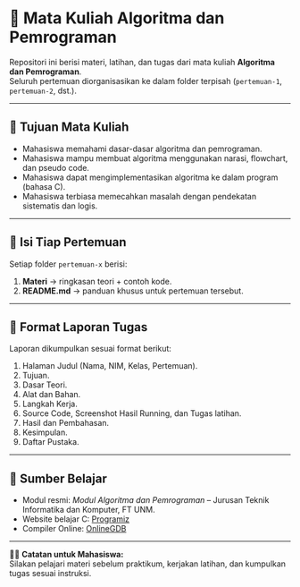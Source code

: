 # 📘 Mata Kuliah Algoritma dan Pemrograman

Repositori ini berisi materi, latihan, dan tugas dari mata kuliah **Algoritma dan Pemrograman**.  
Seluruh pertemuan diorganisasikan ke dalam folder terpisah (`pertemuan-1`, `pertemuan-2`, dst.).

---

## 🎯 Tujuan Mata Kuliah
- Mahasiswa memahami dasar-dasar algoritma dan pemrograman.
- Mahasiswa mampu membuat algoritma menggunakan narasi, flowchart, dan pseudo code.
- Mahasiswa dapat mengimplementasikan algoritma ke dalam program (bahasa C).
- Mahasiswa terbiasa memecahkan masalah dengan pendekatan sistematis dan logis.


---

## 📌 Isi Tiap Pertemuan
Setiap folder `pertemuan-x` berisi:
1. **Materi** → ringkasan teori + contoh kode.
2. **README.md** → panduan khusus untuk pertemuan tersebut.

---

## 📝 Format Laporan Tugas
Laporan dikumpulkan sesuai format berikut:
1. Halaman Judul (Nama, NIM, Kelas, Pertemuan).
2. Tujuan.
3. Dasar Teori.
4. Alat dan Bahan.
5. Langkah Kerja.
6. Source Code, Screenshot Hasil Running, dan Tugas latihan.
7. Hasil dan Pembahasan.
8. Kesimpulan.
9. Daftar Pustaka.


---

## 🔗 Sumber Belajar
- Modul resmi: *Modul Algoritma dan Pemrograman* – Jurusan Teknik Informatika dan Komputer, FT UNM.
- Website belajar C: [Programiz](https://www.programiz.com/c-programming)
- Compiler Online: [OnlineGDB](https://www.onlinegdb.com/online_c_compiler)

---

👨‍🎓 **Catatan untuk Mahasiswa:**  
Silakan pelajari materi sebelum praktikum, kerjakan latihan, dan kumpulkan tugas sesuai instruksi.  
